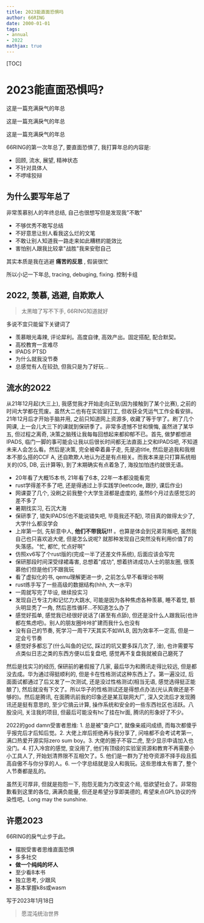 ```yaml
---
title: 2023能直面恐惧吗
author: 66RING
date: 2000-01-01
tags: 
- annual
- 2022
mathjax: true
---
```


[TOC]

# 2023能直面恐惧吗?

这是一篇充满戾气的年总

这是一篇充满戾气的年总

这是一篇充满戾气的年总

66RING的第一次年总了, 要直面恐惧了, 我打算年总的内容是: 

- 回顾, 流水, 展望, 精神状态
- 不针对具体人
- 不啰嗦狡辩

## 为什么要写年总了

非常羡慕别人的年终总结, 自己也很想写但是发现我"不敢"

- 不够优秀不敢写总结
- 不好意思让别人看我这么烂的文笔
- 不敢让别人知道我一路走来如此糟糕的能效比
- 害怕别人跟我比较拿"战胜"我来安慰自己

其实本质是我在逃避 **痛苦的反思** , 假装很忙

所以小记一下年总, tracing, debuging, fixing. 控制卡组


## 2022, 羡慕, 逃避, 自欺欺人

> 太黑暗了写不下手, 66RING知道就好

多说不宜只能留下关键词了

- 羡慕眼光毒辣, 评论犀利。高度自律, 高效产出。固定搭配, 配合默契。
- 高校教育一言难尽
- IPADS PTSD
- 为什么就我没节奏
- 总感觉有人在较劲, 但我只是为了好玩...


## 流水的2022

从21年12月起(大三上), 我感觉我才开始走向正轨(因为接触到了某个比赛), 之前的时间大学都在荒废。虽然大二也有在实验室打工, 但收获全凭运气工作全看安排。21年12月后才开始手脑并用, 之前只知道网上资源多, 收藏了等于学了。刷了几个网课, 上一会儿大三下的课就到保研季了。非常多遗憾不甘和懊悔, 虽然进了某华五, 但过程之离奇, 决策之脑残让我每每回想起来都抑郁不已。首先, 做梦都想进IPADS, 临门一脚的事可能会让我以后很长时间都无法直面上交和IPADS吧, 不知道未来人会怎么看。然后是决策, 完全被牵着鼻子走, 先是追title, 然后是追我和我根本不那么搭的CCF A, 还自欺欺人地认为还是有点相关。而我本来是只打算系统相关的(OS, DB, 云计算等), 到了末期确实有点着急了, 海投加怕违约就很无语。

- 20年看了大概15本书, 21年看了6本, 22年一本都没能看完
- rust学得差不多了吧, 还是得通过上手实践学(leetcode, 跟抄, 课后作业)
- 网课耍了几个, 没刷之前我整个大学生涯都是虚度的, 虽然6个月过去感觉忘的差不多了
- 暑期找实习, 石沉大海
- 保研季了, 错失IPADS(也不能说错失吧, 毕竟我还不配), 项目真的做得太少了, 大学什么都没学会
- 上岸第一剑, 先斩意中人, **他们不带我玩!!!** 。也算是体会到兄弟背叛吧, 虽然我自己也只喜欢追大佬, 但是怎么说呢? 就那种发现自己突然没有利用价值了的失落感。"忙, 都忙, 忙点好啊"
- 仿照xv6写了个rust版的(完成一半了还差文件系统), 后面应该会写完
- 保研那段时间深受绿裙毒害, 总想着"成功", 想着挤进成功人士的朋友圈, 很羡慕他们但是他们不跟我玩
- 看了虚拟化的书, qemu理解更进一步, 之前怎么早不看理论书啊
- rust练手写了一些高级的数据结构(hhh, 大一水平)
- 一周就写完了毕设, 继续投实习
- 发现自己专注力和记忆力大跳水, 可能是因为各种焦虑各种羡慕, 睡不着觉, 额头明显秃了一角, 然后恶性循环...不知道怎么办了
- 感觉好孤单, 感觉我已经很好说话了(甚至有点舔), 但还是没什么人跟我玩(也许都在焦虑吧)。别人的朋友圈咔咔扩建而我什么也没有
- 没有自己的节奏, 死学习一周干7天其实不如WLB, 因为效率不一定高, 但是一定会亏节奏
- 感觉好多都忘了(什么叫鱼的记忆, 踩过的坑又要多踩几次了, 淦), 也许需要写点类似日志之类的东西方便以后复盘吧, 感觉再不复盘我就被自己磨死了

然后是找实习的经历, 保研前的暑假报了几家, 最后华为和腾讯走得比较远, 但是都没去成。华为通过得挺顺利的, 但是卡在性格测试这种东西上了。第一遍没过, 后面面试都通过了后又发了一次测试, 还是没过性格测试(相当无语, 感觉选得挺正能酿了), 然后就没有下文了。所以华子的性格测试还是得想点办法(光认真做还是不够的)。然后是腾讯, 在面腾讯前我的印象还是某互联网大厂, 深入交流后才发现腾讯还是挺有意思的, 至少它搞云计算, 操作系统和安全的一些东西社区也活跃。八股没问, 关注我的项目, 但最后可能没有hc了挂在hr面, 腾讯的形象好了不少。

2022的god damn受害者思维: 1. 总是被"查户口", 就像亲戚问成绩, 而每次都傻乎乎报完后才后知后觉。2. 大佬上岸后拒绝再与我分享了, 问啥都不会考试考第一, 满口热爱开源实际zero sum boy。3. 大佬的圈子不容二虎, 至少显示申请加入也没门。4. 打入冷宫的感觉, 变没用了, 他们有顶级的实验室资源和教育不再需要小小工具人了, 开始划清界限不互相欠了。5. 他们是一群为了抢夺资源不择手段且孤高自傲不与你分享的人。6. 一个字总结就是没人和我玩。这些思维太有害了, 整个人节奏都是乱的。

虽然无可厚非, 但就是抱怨一下, 抱怨无能为力改变这个局, 低欲望社会了。非常抱歉看到这里的各位, 满满负能量, 但还是希望分享即美德的, 希望来点GPL协议的传染性吧。Long may the sunshine.


## 许愿2023

66RING的戾气止步于此。

- 摆脱受害者思维直面恐惧
- 多多社交
- **做一个纯纯的坏人**
- 至少看8本书
- 独立思考, 少跟风
- 基本掌握k8s或wasm

写于2023年1月18日

> 愿混沌统治世界


